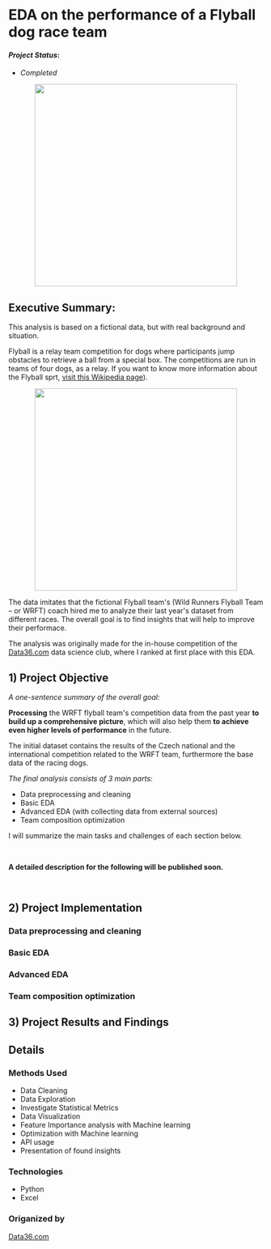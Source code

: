 # EDA on the performance of a Flyball dog race team

#### *Project Status*: 
- *Completed*

<p align="center">
  <img src="https://upload.wikimedia.org/wikipedia/commons/thumb/3/3e/Breezeflyballtraining.JPG/1920px-Breezeflyballtraining.JPG" width="400"/>
</p>

## Executive Summary:

This analysis is based on a fictional data, but with real background and situation.

Flyball is a relay team competition for dogs where participants jump obstacles to retrieve a ball from a special box. The competitions are run in teams of four dogs, as a relay. If you want to know more information about the Flyball sprt, [visit this Wikipedia page](https://en.wikipedia.org/wiki/Flyball)).

<p align="center">
  <img src="https://cdn.shopify.com/s/files/1/0866/0808/files/photo_480x480.jpg?v=1673882092" width="400"/>
</p>

The data imitates that the fictional Flyball team's (Wild Runners Flyball Team – or WRFT) coach hired me to analyze their last year's dataset from different races. The overall goal is to find insights that will help to improve their performace.

The analysis was originally made for the in-house competition of the [Data36.com](https://data36.com) data science club, where I ranked at first place with this EDA.

## 1) Project Objective

*A one-sentence summary of the overall goal:*

**Processing** the WRFT flyball team's competition data from the past year **to build up a comprehensive picture**, which will also help them **to achieve even higher levels of performance** in the future.

The initial dataset contains the results of the Czech national and the international competition related to the WRFT team, furthermore the base data of the racing dogs.

*The final analysis consists of 3 main parts:*

- Data preprocessing and cleaning
- Basic EDA
- Advanced EDA (with collecting data from external sources)
- Team composition optimization

I will summarize the main tasks and challenges of each section below.

&nbsp;

**A detailed description for the following will be published soon.**

&nbsp;

## 2) Project Implementation



### Data preprocessing and cleaning


### Basic EDA


### Advanced EDA


### Team composition optimization




## 3) Project Results and Findings


## Details

### Methods Used
* Data Cleaning
* Data Exploration
* Investigate Statistical Metrics
* Data Visualization
* Feature Importance analysis with Machine learning
* Optimization with Machine learning
* API usage
* Presentation of found insights

### Technologies
* Python
* Excel

### Origanized by

[Data36.com](https://data36.com)

